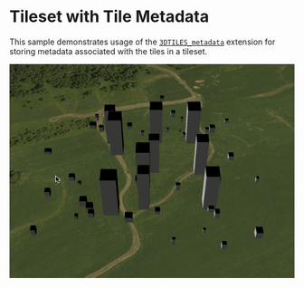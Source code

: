 # Tileset with Tile Metadata

This sample demonstrates usage of the [`3DTILES_metadata`](https://github.com/CesiumGS/3d-tiles/tree/main/extensions/3DTILES_metadata) extension for storing metadata associated with the tiles in a tileset.

![TilesetWithTilesetMetadata](screenshot/TilesetWithTileMetadata.gif)
